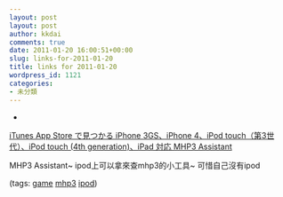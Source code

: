 ```yaml
---
layout: post
layout: post
author: kkdai
comments: true
date: 2011-01-20 16:00:51+00:00
slug: links-for-2011-01-20
title: links for 2011-01-20
wordpress_id: 1121
categories:
- 未分類
---
```


  * 
                

[iTunes App Store で見つかる iPhone 3GS、iPhone 4、iPod touch（第3世代）、iPod touch (4th generation)、iPad 対応 MHP3 Assistant](http://itunes.apple.com/jp/app/mhp3-assistant/id406162868?mt=8)


                

MHP3 Assistant~ ipod上可以拿來查mhp3的小工具~ 可惜自己沒有ipod


                

(tags: [game](http://www.delicious.com/kkdai/game) [mhp3](http://www.delicious.com/kkdai/mhp3) [ipod](http://www.delicious.com/kkdai/ipod))


            
